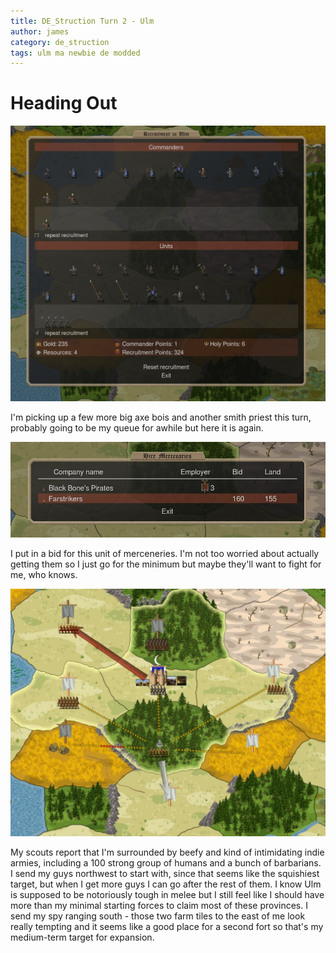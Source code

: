 ```yaml
---
title: DE_Struction Turn 2 - Ulm
author: james
category: de_struction
tags: ulm ma newbie de modded
---
```


# Heading Out

![Recruitment](/assets/images/ulm_02001.jpg)

I'm picking up a few more big axe bois and another smith priest this turn, probably going to be my queue for awhile but here it is again.

![Hiring mercs](/assets/images/ulm_02002.jpg)

I put in a bid for this unit of merceneries. I'm not too worried about actually getting them so I just go for the minimum but maybe they'll want to fight for me, who knows.

![Turn map](/assets/images/ulm_02003.jpg)

My scouts report that I'm surrounded by beefy and kind of intimidating indie armies, including a 100 strong group of humans and a bunch of barbarians. I send my guys northwest to start with, since that seems like the squishiest target, but when I get more guys I can go after the rest of them. I know Ulm is supposed to be notoriously tough in melee but I still feel like I should have more than my minimal starting forces to claim most of these provinces. I send my spy ranging south - those two farm tiles to the east of me look really tempting and it seems like a good place for a second fort so that's my medium-term target for expansion.
